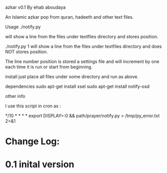 azkar v0.1
By ehab aboudaya

An Islamic azkar pop from quran, hadeeth and other text files.

Usage
./notify.py

will show a line from the files under textfiles directory and stores position.

./notify.py 1
will show a line from the files under textfiles directory and does NOT stores position.

The line number position is stored a settings file and will increment by one each time it is run or start from beginning.


install
just place all files under some directory and run as above.

dependencies
sudo apt-get install xsel
sudo apt-get install notify-osd


other info

I use this script in cron as :

*/10 * * * * export DISPLAY=:0 && path/prayer/notify.py > /tmp/py_error.txt 2>&1


# Change Log:
# 0.1 inital version